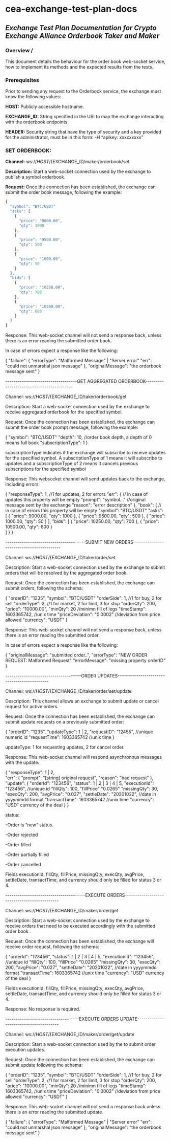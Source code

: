 # cea-exchange-test-plan-docs

## *Exchange Test Plan Documentation for Crypto Exchange Alliance Orderbook Taker and Maker*



### **Overview** /
This document details the behaviour for the order book web-socket service, how to implement its methods 
and the expected results from the tests. 

### **Prerequisites**

Prior to sending any request to the Orderbook service, the exchange must know the following values:

**HOST:** Publicly accessible hostname.

**EXCHANGE_ID:** String specified in the URI to map the exchange interacting with the orderbook endpoints.

**HEADER:** Security string that have the type of security and a key provided for the administrator, must be in this form: -H “apikey: xxxxxxxxx”



### **SET ORDERBOOK:**

**Channel:** ws://${HOST}/${EXCHANGE_ID/maker/orderbook/set

**Description:** Start a web-socket connection used by the exchange to publish a symbol orderbook.

**Request:** 	Once the connection has been established, the exchange can submit the order book message, 
following the example:

```javascript {.line-numbers}
{
  "symbol": "BTC/USDT"
  "asks": [
    {
      "price": "9000.00",
      "qty": 1000
    },
    {
      "price": "9500.00",
      "qty": 500
    },
    {
      "price": "1000.00",
      "qty": 50
    }
  ],
  "bids": [
    {
      "price": "10250.00",
      "qty": 700
    },
    {
      "price": "10500.00",
      "qty": 600
    }    
  ]
}
```

Response: This web-socket channel will not send a response back, unless there is an error reading 
the submitted order book. 

In case of errors expect a response like the following:

{
  "failure": {
    "errorType": "Malformed Message" | "Server error"
    "err": "could not unmarshal json message"
  },
  "originalMessage": "the orderbook message sent"
}


-----------------------------------GET AGGREGATED ORDERBOOK------------------------------------------

Channel:    ws://${HOST}/${EXCHANGE_ID/taker/orderbook/get

Description:    Start a web-socket connection used by the exchange to receive aggregated orderbook for
the specified symbol.

Request:  Once the connection has been established, the exchange can submit the order book prompt message,
following the example:

{
  "symbol": "BTC/USDT"
  "depth": 10, //order book depth, a depth of 0 means full book
  "subscriptionType": 1
}

subscriptionType indicates if the exchange will subscribe to receive updates for the specified symbol.
A subscriptionType of 1 means it will subscribe to updates and a subscriptionType of 2 means it cancels 
previous subscriptions for the specified symbol


Response:   This websocket channel will send updates back to the exchange,
including errors:

{
  "responseType": 1, //1 for updates, 2 for errors
  "err": { // in case of updates this property will be empty
    "prompt": "symbol..." //original message sent by the exchange
    "reason": "error description"
  },
  "book": { // in case of errors this property will be empty
    "symbol": "BTC/USDT"
    "asks": [
      {
        "price": 9000.00,
        "qty": 1000
      },
      {
        "price": 9500.00,
        "qty": 500
      },
      {
        "price": 1000.00,
        "qty": 50
      }
    ],
    "bids": [
      {
        "price": 10250.00,
        "qty": 700
      },
      {
        "price": 10500.00,
        "qty": 600
      }    
    ]
  }
}


---------------------------------------SUBMIT NEW ORDERS------------------------------------------

Channel:    ws://${HOST}/${EXCHANGE_ID/taker/order/set

Description:    Start a web-socket connection used by the exchange to submit orders that will be
resolved by the aggregated order book.

Request:    Once the connection has been established, the exchange can submit orders,
following the schema:

{
  "orderID": "1235",
  "symbol": "BTC/USDT"
  "orderSide": 1, //1 for buy, 2 for sell
  "orderType": 2, //1 for market, 2 for limit, 3 for stop
  "orderQty": 200,
  "price": "10000.00",
  "minQty": 20 //minimn fill of legs
  "timeStamp": 1603365742, //unix time
  "priceDeviation": "0.0002" //deviation from price allowed
  "currency": "USDT"
}

Response:   This web-socket channel will not send a response back, unless there is an error reading 
the submitted order.

In case of errors expect a response like the following:

{
  "originalMessage": "submitted order..",
  "errorType": "NEW ORDER REQUEST: Malformed Request"
  "errorMessage": "missing property orderID"
}

-------------------------------------ORDER UPDATES--------------------------------------------

Channel:    ws://${HOST}/${EXCHANGE_ID/taker/order/set/update

Description:    This channel allows an exchange to submit update or cancel request for active orders. 

Request:    Once the connection has been established, the exchange can submit update
requests on a previously submitted order:

{
  "orderID": "1235",
  "updateType": 1 | 2,
  "requestID": "12455", //unique numeric id
  "requestTime": 1603365742 //unix time
}

updateType: 1 for requesting updates, 2 for cancel order.

Response:   This web-socket channel will respond asynchronous
messages  with the update:

{
  "responseType": 1 | 2,  
  "err": {
    "prompt": "[string] original request",
    "reason": "bad request"
  },
  "update": {
    "orderId": "123456",
    "status": 1 | 2 | 3 | 4 | 5,
    "executionId": "123456", //unique id
    "fillQty": 100, 
    "fillPrice" "0.0265" 
    "missingQty": 30, 
    "execQty": 200, 
    "avgPrice": "0.027", 
    "settleDate": "20201022", //date in yyyymmdd format
    "transactTime": 1603365742 //unix time
    "currency": "USD" currency of the deal
  }
}

status:

-Order is “new“ status.

-Order rejected

-Order filled

-Order partially filled

-Order cancelled

Fields executionId, fillQty, fillPrice, missingQty, execQty, avgPrice, settleDate, transactTime, 
and currency should only be filled for status 3 or 4.


---------------------------------------EXECUTE ORDERS---------------------------------------------

Channel:    ws://${HOST}/${EXCHANGE_ID/maker/order/get

Description:    Start a web-socket connection used by the exchange to receive orders that need to
be executed accordingly with the submitted order book .

Request:    Once the connection has been established, the exchange will receive order request, 
following the schema:

{
  "orderId": "123456",
  "status": 1 | 2 | 3 | 4 | 5,
  "executionId": "123456", //unique id
  "fillQty": 100, 
  "fillPrice" "0.0265" 
  "missingQty": 30, 
  "execQty": 200, 
  "avgPrice": "0.027", 
  "settleDate": "20201022", //date in yyyymmdd format
  "transactTime": 1603365742 //unix time
  "currency": "USD" currency of the deal
}

Fields executionId, fillQty, fillPrice, missingQty, execQty, avgPrice, settleDate, 
transactTime, and currency should only be filled for status 3 or 4.

Response:   No response is required.



------------------------------------EXECUTE ORDERS UPDATE---------------------------------------

Channel:    ws://${HOST}/${EXCHANGE_ID/maker/order/get/update

Description:    Start a web-socket connection used by the to submit order execution updates.

Request:    Once the connection has been established, the exchange can submit 
update following the schema:

{
  "orderID": "1235",
  "symbol": "BTC/USDT"
  "orderSide": 1, //1 for buy, 2 for sell
  "orderType": 2, //1 for market, 2 for limit, 3 for stop
  "orderQty": 200,
  "price": "10000.00",
  "minQty": 20 //minimn fill of legs
  "timeStamp": 1603365742, //unix time
  "priceDeviation": "0.0002" //deviation from price allowed
  "currency": "USDT"
}

Response:   This web-socket channel will not send a response back unless there is
an error reading the submitted update.

{
  "failure": {
    "errorType": "Malformed Message" | "Server error"
    "err": "could not unmarshal json message"
  },
  "originalMessage": "the orderbook message sent"
}







